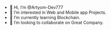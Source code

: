 - 👋 Hi, I’m @Artyom-Dev777
- 👀 I’m interested in Web and Mobile app Projects.
- 🌱 I’m currently learning Blockchain.
- 💞️ I’m looking to collaborate on Great Company.


<!---
Artyom-Dev777/Artyom-Dev777 is a ✨ special ✨ repository because its `README.md` (this file) appears on your GitHub profile.
You can click the Preview link to take a look at your changes.
--->
